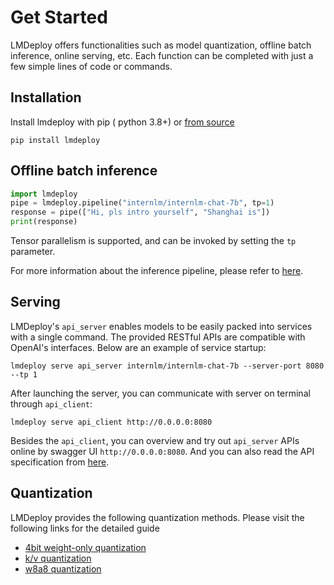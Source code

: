 # Get Started

LMDeploy offers functionalities such as model quantization, offline batch inference, online serving, etc. Each function can be completed with just a few simple lines of code or commands.

## Installation

Install lmdeploy with pip ( python 3.8+) or [from source](./build.md)

```shell
pip install lmdeploy
```

## Offline batch inference

```python
import lmdeploy
pipe = lmdeploy.pipeline("internlm/internlm-chat-7b", tp=1)
response = pipe(["Hi, pls intro yourself", "Shanghai is"])
print(response)
```

Tensor parallelism is supported, and can be invoked by setting the `tp` parameter.

For more information about the inference pipeline, please refer to [here](inference/pipeline.md).

## Serving

LMDeploy's `api_server` enables models to be easily packed into services with a single command. The provided RESTful APIs are compatible with OpenAI's interfaces. Below are an example of service startup:

```shell
lmdeploy serve api_server internlm/internlm-chat-7b --server-port 8080 --tp 1
```

After launching the server, you can communicate with server on terminal through `api_client`:

```shell
lmdeploy serve api_client http://0.0.0.0:8080
```

Besides the `api_client`, you can overview and try out `api_server` APIs online by swagger UI `http://0.0.0.0:8080`. And you can also read the API specification from [here](serving/restful_api.md).

## Quantization

LMDeploy provides the following quantization methods. Please visit the following links for the detailed guide

- [4bit weight-only quantization](quantization/w4a16.md)
- [k/v quantization](quantization/kv_int8.md)
- [w8a8 quantization](quantization/w8a8.md)
